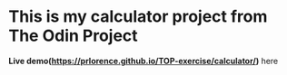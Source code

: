# This is my calculator project from The Odin Project


**Live demo(https://prlorence.github.io/TOP-exercise/calculator/)** here
